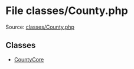 File classes/County.php
=========

Source: [classes/County.php](https://github.com/PrestaShop/PrestaShop/blob/1.6.0.6/classes/County.php)


Classes
-------

* [CountyCore](class.CountyCore.md)

